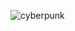 ![cyberpunk](https://user-images.githubusercontent.com/60518820/96678049-453a8180-1347-11eb-8f68-0bb7989649be.gif)
